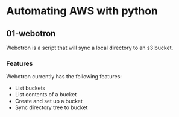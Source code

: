 # Automating AWS with python


## 01-webotron


Webotron is a script that will sync a local directory to an s3 bucket.

### Features

Webotron currently has the following features:

- List buckets
- List contents of a bucket
- Create and set up a bucket
- Sync directory tree to bucket